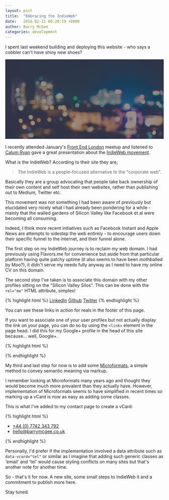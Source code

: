 ```yaml
---
layout: post
title:  "Embracing the IndieWeb"
date:   2016-02-11 00:20:19 +0000
author: Barry McGee
categories: development
---
```


I spent last weekend building and deploying this website - who says a cobbler can't have shiny new shoes?

![Mssy trees](/images/uploads/night-lights.jpg)

I recently attended January's [Front End London](http://www.frontendlondon.co.uk) meetup and listened to <a href="https://calumryan.com">Calum Ryan</a> gave a great presentation about the [IndieWeb movement](https://indiewebcamp.com/).

What is the IndieWeb? According to their site they are;

> The IndieWeb is a people-focused alternative to the "corporate web".

Basically they are a group advocating that people take back ownership of their own content and self host their own websites, rather than publishing out to Medium, Twitter etc.

This movement was not something I had been aware of previously but elucidated very nicely what I had already been pondering for a while - mainly that the walled gardens of Silicon Valley like Facebook et al were becoming all consuming.

Indeed, I think more recent initiatives such as Facebook Instant and Apple News are attempts to sidestep the web entirely - to encourage users down their specific funnel to the internet, and their funnel alone.

The first step on my IndieWeb journey is to reclaim my web domain. I had previously using Flavors.me for convenience but aside from that particular platform having quite patchy uptime (it also seems to have been mothballed by Moo?), it didn't serve my needs fully anyway as I need to have my online CV on this domain.

The second step I've taken is to associate this domain with my other profiles sitting on the "Silicon Valley Silos". This can be done with the `rel="me"` HTML attribute, simples!

{% highlight html %}
  <a rel="me" href="https://www.linkedin.com/in/barrymcgee">LinkedIn</a>
  <a rel="me" href="https://github.com/barrymcgee">Github</a>
  <a rel="me" href="https://twitter.com/barrymcgee">Twitter</a>
{% endhighlight %}

You can see these links in action for reals in the footer of this page.

If you want to associate one of your user profiles but not actually display the link
on your page, you can do so by using the `<link>` element in the page head. I did this
for my Google+ profile in the head of this site because... well, Google+.

{% highlight html %}
  <link rel="me" href="https://plus.google.com/u/0/111779287499137528056/about">
{% endhighlight %}

My third and last step for now is to add some [Microformats](http://microformats.org/),
a simple method to convey semantic meaning via markup.

I remember looking at Microformats many years ago and thought they would become much
more prevalent than they actually have. However, implementation of Microformats seems
to have simplified in recent times so marking up a vCard is now as easy as adding some classes.

This is what I've added to my contact page to create a vCard:

{% highlight html %}
  <ul class="vcard">
    <li><a class="tel" href="tel:+447742343792">+44 (0) 7742 343 792</a></li>
    <li><a class="email" href="mailto:hello@barrymcgee.co.uk" rel="me">hello@barrymcgee.co.uk</a></li>
  </ul>
{% endhighlight %}

Personally, I'd prefer if the implementation involved a data attribute such as `data-vcard="tel"` or similar
as I imagine that adding such generic classes as 'email' and 'tel' would cause styling conflicts on many sites
but that's another note for another time.

So - that's it for now. A new site, some small steps to IndieWeb it and a commitment to publish more here.

Stay tuned.
